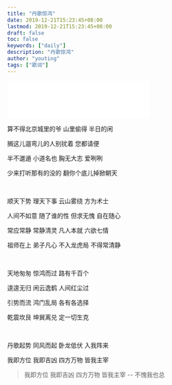 ```yaml
---
title: "丹歌惊鸿"
date: 2019-12-21T15:23:45+08:00
lastmod: 2019-12-21T15:23:45+08:00
draft: false
toc: false
keywords: ["daily"]
description: "丹歌惊鸿"
author: "youting"
tags: ["歌词"]
---
```


<iframe frameborder="no" border="0" marginwidth="0" marginheight="0" width=330 height=86 src="//music.163.com/outchain/player?type=3&id=1368235488&auto=1&height=66"></iframe>

算不得北京城里的爷 山里偷得 半日的闲

搁这儿遛弯儿的人别扰着 您都请便

半不邋遢 小道名也 胸无大志 爱咧咧

少来打听那有的没的 翻你个底儿掉掀朝天

<br />

顺天下势 理天下事 云山雾绕 方为术士

人间不如意 随了谁的性 但求无愧 自在随心

常应常静 常静清灵 凡人本就 六欲七情

祖师在上 弟子凡心 不入龙虎局 不得常清静

<br />

天地匆匆 惊鸿而过 路有千百个

遑遑无归 闲云逸鹤 人间红尘过

引势而流 鸿门乱局 各有各选择

乾震坎艮 坤巽离兑 定一切生克

<br />

丹歌起势 同风而起 卧龙低伏 入我阵来

我即方位 我即吉凶 四方万物 皆我主宰

> 我即方位 我即吉凶 四方万物 皆我主宰 -- 不愧我也总
